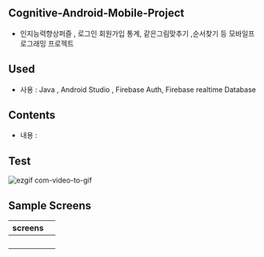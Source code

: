 ## Cognitive-Android-Mobile-Project
- 인지능력향상퍼즐 , 로그인 회원가입 통계, 같은그림맞추기 ,순서찾기 등 모바일프로그래밍 프로젝트

## Used
- 사용 : Java , Android Studio , Firebase Auth, Firebase realtime Database


## Contents
- 내용 : 

## Test
![ezgif com-video-to-gif](https://user-images.githubusercontent.com/54543148/72045690-185a3800-32fa-11ea-853b-8b74718f7aad.gif)

## Sample Screens

|screens||
|:---:|:----:|
|  </br>| 



